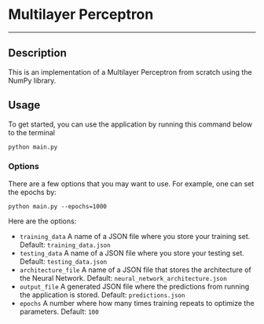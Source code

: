 # Multilayer Perceptron

---

## Description
This is an implementation of a Multilayer Perceptron from scratch using the NumPy library.

## Usage
To get started, you can use the application by running this command below to the terminal
```
python main.py
```
### Options
There are a few options that you may want to use. For example, one can set the epochs by:
```
python main.py --epochs=1000
```
Here are the options:
* `training_data` A name of a JSON file where you store your training set. Default: `training_data.json`
* `testing_data` A name of a JSON file where you store your testing set. Default: `testing_data.json`
* `architecture_file` A name of a JSON file that stores the architecture of the Neural Network. Default: `neural_network_architecture.json`
* `output_file` A generated JSON file where the predictions from running the application is stored. Default: `predictions.json`
* `epochs` A number where how many times training repeats to optimize the parameters. Default: `100`
